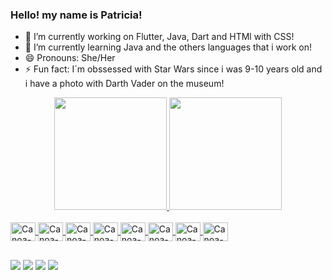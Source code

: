 ### Hello! my name is Patricia!


- 🔭 I’m currently working on Flutter, Java, Dart and HTMl with CSS!
- 🌱 I’m currently learning Java and the others languages that i work on!
- 😄 Pronouns: She/Her
- ⚡ Fun fact: I´m obssessed with Star Wars since i was 9-10 years old and i have a photo with Darth Vader on the museum!

<div align="center">
  <a href="https://github.com/canoafurada2021">
  <img height="180em" src="https://github-readme-stats.vercel.app/api?username=canoafurada2021&show_icons=true&theme=dark&include_all_commits=true&count_private=true"/>
  <img height="180em" src="https://github-readme-stats.vercel.app/api/top-langs/?username=canoafurada2021&layout=compact&langs_count=7&theme=dark"/>
  </div>
  <div style="display: inline_block"><br>
   <img align="center" alt="Canoa-C" height="30" width="40"  src="https://cdn.jsdelivr.net/gh/devicons/devicon/icons/c/c-original.svg" />
   <img align="center" alt="Canoa-Arduino" height="30" width="40" src="https://cdn.jsdelivr.net/gh/devicons/devicon/icons/arduino/arduino-original-wordmark.svg" />
   <img align="center" alt="Canoa-html" height="30" width="40" src="https://cdn.jsdelivr.net/gh/devicons/devicon/icons/html5/html5-original.svg" />
   <img align="center" alt="Canoa-CSS" height="30" width="40"  src="https://cdn.jsdelivr.net/gh/devicons/devicon/icons/css3/css3-original.svg" />
   <img align="center" alt="Canoa-C++" height="30" width="40" src="https://cdn.jsdelivr.net/gh/devicons/devicon/icons/cplusplus/cplusplus-original.svg" />
   <img align="center" alt="Canoa-Flutter" height="30" width="40" src="https://cdn.jsdelivr.net/gh/devicons/devicon/icons/flutter/flutter-original.svg" />
   <img  align="center" alt="Canoa-dart" height="30" width="40" src="https://cdn.jsdelivr.net/gh/devicons/devicon/icons/dart/dart-original.svg" />
   <img align="center" alt="Canoa-dart" height="30" width="40" src="https://cdn.jsdelivr.net/gh/devicons/devicon/icons/java/java-original.svg" />


 
</div>

##


<div>
<a href="https://www.instagram.com/__cordeirop/" target="_blank"><img src="https://img.shields.io/badge/-Instagram-%23E4405F?style=for-the-badge&logo=instagram&logoColor=white" target="_blank"></a>
<a href="https://open.spotify.com/playlist/7bbfkdFgXlCWuFUlb7LCxK?si=e81284d2d91a472a"><img src="https://img.shields.io/badge/Spotify-1ED760?&style=for-the-badge&logo=spotify&logoColor=white"></a>
<a href="https://discord.com/channels/@448462202593345536"><img src="https://img.shields.io/badge/Discord-7289DA?style=for-the-badge&logo=discord&logoColor=white"><a/>
<a href="mailto:imnerd56@gmail.com"><img src="https://img.shields.io/badge/Gmail-D14836?style=for-the-badge&logo=gmail&logoColor=white"</a>
</div>


